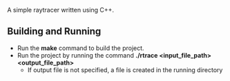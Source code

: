 
A simple raytracer written using C++.

## Building and Running
- Run the **make** command to build the project.
- Run the project by running the command **./rtrace &lt;input_file_path&gt; &lt;output_file_path&gt;**
  - If output file is not specified, a file is created in the running directory 

